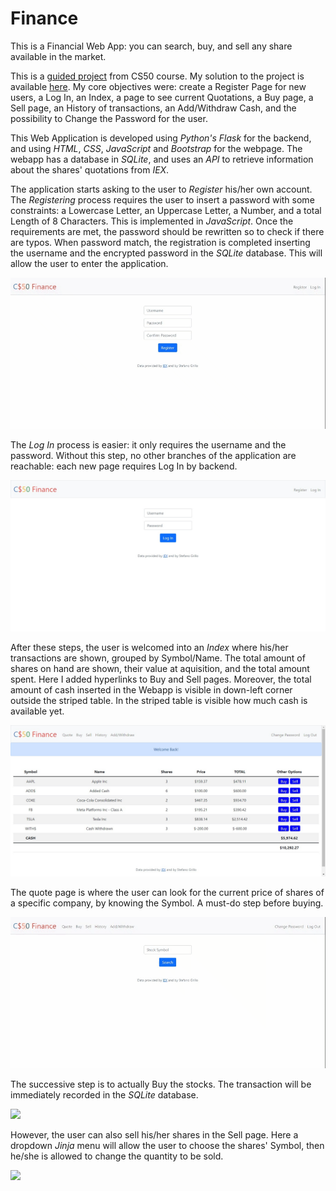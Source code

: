 # Finance
This is a Financial Web App: you can search, buy, and sell any share available in the market.

This is a [guided project](https://cs50.harvard.edu/x/2022/psets/9/finance/) from CS50 course. My solution to the project is available [here](https://github.com/stefanogrillo/CS50-s-Introduction-to-Computer-Science-2021-2022/tree/main/pset9/finance). My core objectives were: create a Register Page for new users, a Log In, an Index, a page to see current Quotations, a Buy page, a Sell page, an History of transactions, an Add/Withdraw Cash, and the possibility to Change the Password for the user. 

This Web Application is developed using <i>Python's Flask</i> for the backend, and using <i>HTML</i>, <i>CSS</i>, <i>JavaScript</i> and <i>Bootstrap</i> for the webpage. The webapp has a database in <i>SQLite</i>, and uses an <i>API</i> to retrieve information about the shares' quotations from <i>IEX</i>.

The application starts asking to the user to <i>Register</i> his/her own account. The <i>Registering</i> process requires the user to insert a password with some constraints: a Lowercase Letter, an Uppercase Letter, a Number, and a total Length of 8 Characters. This is implemented in <i>JavaScript</i>. Once the requirements are met, the password should be rewritten so to check if there are typos. When password match, the registration is completed inserting the username and the encrypted password in the <i>SQLite</i> database. This will allow the user to enter the application.

![](https://github.com/stefanogrillo/Finance/blob/ae6896c73ef93c783e117d5411a7368507dbb76e/register.gif)

The <i>Log In</i> process is easier: it only requires the username and the password. Without this step, no other branches of the application are reachable: each new page requires Log In by backend.

![](https://github.com/stefanogrillo/Finance/blob/2f50b2816f9b24987c184d2741b81677de43bfc5/login.png)

After these steps, the user is welcomed into an <i>Index</i> where his/her transactions are shown, grouped by Symbol/Name. The total amount of shares on hand are shown, their value at aquisition, and the total amount spent. Here I added hyperlinks to Buy and Sell pages. Moreover, the total amount of cash inserted in the Webapp is visible in down-left corner outside the striped table. In the striped table is visible how much cash is available yet.

![](https://github.com/stefanogrillo/Finance/blob/2f50b2816f9b24987c184d2741b81677de43bfc5/home.png)

The quote page is where the user can look for the current price of shares of a specific company, by knowing the Symbol. A must-do step before buying.

![](https://github.com/stefanogrillo/Finance/blob/43211ac751ab3b7edce6b3ed0f4e0935a92fe402/quote.gif)

The successive step is to actually Buy the stocks. The transaction will be immediately recorded in the <i>SQLite</i> database. 

![](https://github.com/stefanogrillo/Finance/blob/1cad0265b936e2db2c3b084e479f5f918d99fe91/buy.gif)

However, the user can also sell his/her shares in the Sell page. Here a dropdown <i>Jinja</i> menu will allow the user to choose the shares' Symbol, then he/she is allowed to change the quantity to be sold. 

![](https://github.com/stefanogrillo/Finance/blob/1cad0265b936e2db2c3b084e479f5f918d99fe91/sell.gif)
